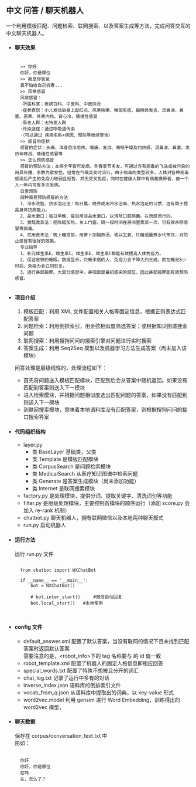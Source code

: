 ## 中文 问答 / 聊天机器人

一个利用模板匹配、问题检索、联网搜索、以及答案生成等方法，完成问答交互的中文聊天机器人。

- #### 聊天效果
    <pre><code>
    >> 你好
    你好，你是哪位
    >> 我是你爸爸
    真不怕给自己折寿...
    >> 风寒感冒
    风寒感冒： 
    ·所属科室：疾病百科、中医科、中医综合 
    ·症状表现：小儿发烧后身上起红点、风寒咳嗽、喉部有痰、扁桃体发炎、流鼻涕、鼻塞、恶寒、外寒内热、背心冷、情绪性感冒 
    ·易患人群：无特发人群 
    ·传染途径：通过呼吸道传染 
    ·（可以通过 疾病名称+病因、预防等继续查询）
    >> 感冒的症状
    感冒的症状：头痛、浑身忽冷忽热、咽痛、发烧、咽喉干燥及灼热感、流鼻涕、鼻塞、发热伴寒战、情绪性感冒等
    >> 怎么预防感冒
    感冒的预防方法：本病全年皆可发病，冬春季节多发，可通过含有病毒的飞沫或被污染的用具传播，多数为散发性，但常在气候突变时流行，由于病毒的类型较多，人体对各种病毒感染后产生的免疫力较弱且短暂，并无交叉免疫，同时在健康人群中有病毒携带者，故一个人一年内可有多次发病。
    日常预防
    四种简易预防感冒的方法
    1、冷水洗脸、热水泡足法：每日晨、晚养成用冷水浴面、热水泡足的习惯，这有助于提高身体抗病能力。
    2、盐水漱口：每日早晚、餐后用淡盐水漱口，以清除口腔病菌。在流感流行的。
    3、食醋熏蒸法：把陈醋加热，关上门窗，隔一段时间在房间里熏蒸一次，可有效杀除感冒等病毒。
    4、饮用姜茶法：晚上睡觉前，用萝卜加醋熬汤，或以生姜、红糖适量煮水代茶饮，对防止感冒有很好的效果。
    专业指导
    1、补充维生素E、维生素C。维生素E、维生素C都能有效提高人体免疫力。
    2、保证足够的睡眠。数据显示，只睡半宿的人，免疫力会下降大约三成。而在睡足8小时后，免疫力会立刻恢复。
    3、进行鼻部按摩。大部分感冒中，鼻咽部是最初感染的部位，因此鼻部按摩能有效预防感冒。
    </code></pre>
    

- #### 项目介绍

    1. 模板匹配：利用 XML 文件配置相关人格等固定信息，根据正则表达式匹配答案
    2. 问题检索：利用倒排索引，用余弦相似度筛选答案；或根据知识图谱搜索问题
    3. 联网搜索：利用搜狗问问的搜索引擎对问题进行实时搜索
    4. 答案生成：利用 Seq2Seq 模型以及机器学习方法生成答案（尚未加入该模块）
    
    问答处理是层级线性的，处理流程如下：
    - 首先将问题送入模板匹配模块，匹配到后会从答案中随机返回。如果没有匹配到答案则送入下一模块
    - 进入检索模块，并根据问题相似度选出匹配问题的答案，如果没有匹配到则送入下一模块
    - 到联网搜索模块，意味着本地语料库没有匹配答案，则根据搜狗问问的接口搜索答案
    

- #### 代码组织结构
    
    - layer.py
        - 类 BaseLayer 基础类，父类
        - 类 Template 是模板匹配模块    
        - 类 CorpusSearch 是问题检索模块
        - 类 MedicalSearch 从医疗知识图谱中检索问题
        - 类 Generate 是答案生成模块（尚未添加功能）
        - 类 Internet 是联网搜索模块
    - factory.py 是处理模块，提供分词、提取关键字、清洗词句等功能
    - filter.py 是层级处理模块，主要控制各模块的顺序运行（添加 score.py 会加入 re-rank 机制）
    - chatbot.py 聊天机器人，拥有联网微信以及本地两种聊天模式
    - run.py 启动机器人


- #### 运行方法
    
    运行 run.py 文件<br>
    <pre><code>
    from chatbot import WXChatBot

    if __name__ == '__main__':
        bot = WXChatBot()
        
        # bot.inter_start()     #微信自动回复
        bot.local_start()   #本地使用   
      
    </code></pre>
   
- #### config 文件

    - default_answer.xml 配置了默认答案，当没有联网的情况下且未找到匹配答案时返回默认答案<br>
    需要注意的是，<robot_info>下的 tag 名称要与 <temp id='name'>的 id 值一致
    - robot_template.xml 配置了机器人的固定人格信息即相应回答
    - special_words.txt 配置了特殊不想被且分开的词汇
    - chat_log.txt 记录了运行中多有的对话
    - inverse_index.json 语料库的倒排索引文件
    - vocab_from_q.json 从语料库中提取出的词典，以 key-value 形式
    - word2vec.model 利用 gensim 进行 Word Embedding，训练得出的 word2vec 模型，

- #### 聊天数据

    保存在 corpus/conversation_text.txt 中<br>
    形如：
    <pre><code>
    你好
    你好，你是哪位
    在吗
    在，怎么了？
    </code></pre>
    
